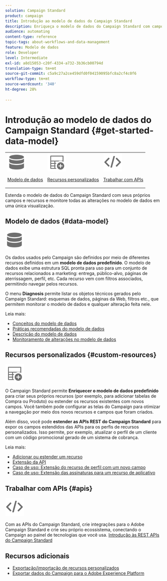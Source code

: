 ```yaml
---
solution: Campaign Standard
product: campaign
title: Introdução ao modelo de dados do Campaign Standard
description: Enriqueça o modelo de dados do Campaign Standard com campos e recursos personalizados e estenda as APIs REST para expor campos estendidos.
audience: automating
content-type: reference
topic-tags: about-workflows-and-data-management
feature: Modelo de dados
role: Developer
level: Intermediate
exl-id: a8d15053-c20f-4334-a732-3b36cb00794d
translation-type: tm+mt
source-git-commit: c5a9c27a2ce459dfd0f04159095bfc8a2cf4c0f6
workflow-type: tm+mt
source-wordcount: '340'
ht-degree: 28%

---
```


# Introdução ao modelo de dados do Campaign Standard {#get-started-data-model}

<table>
<tr>
<td><img src="assets/do-not-localize/icon_datamodel.svg" width="60px"><p><a href="#data-model">Modelo de dados</a></p></td>
<td><img src="assets/do-not-localize/icon_custom.svg" width="60px"><p><a href="#custom-resources">Recursos personalizados</a></p></td><td><img src="assets/do-not-localize/icon_api.svg" width="60px"><p><a href="#custom-resources">Trabalhar com APIs</a></p></td></tr>
</table>

Estenda o modelo de dados do Campaign Standard com seus próprios campos e recursos e monitore todas as alterações no modelo de dados em uma única visualização.

## Modelo de dados {#data-model}

<img src="assets/do-not-localize/icon_datamodel.svg" width="60px">

Os dados usados pelo Campaign são definidos por meio de diferentes recursos definidos em um **modelo de dados predefinido**. O modelo de dados exibe uma estrutura SQL pronta para uso para um conjunto de recursos relacionados a marketing: entrega, público-alvo, páginas de aterrissagem, perfil, etc. Cada recurso vem com filtros associados, permitindo navegar pelos recursos.

O menu **Diagnosis** permite listar os objetos técnicos gerados pelo Campaign Standard: esquemas de dados, páginas da Web, filtros etc., que permitem monitorar o modelo de dados e qualquer alteração feita nele.

Leia mais:

* [Conceitos do modelo de dados](../../developing/using/data-model-concepts.md)
* [Práticas recomendadas do modelo de dados](../../developing/using/data-model-best-practices.md)
* [Descrição do modelo de dados](../../developing/using/datamodel-introduction.md)
* [Monitoramento de alterações no modelo de dados](../../developing/using/monitoring-data-model-changes.md)

## Recursos personalizados {#custom-resources}

<img src="assets/do-not-localize/icon_custom.svg" width="60px">

O Campaign Standard permite **Enriquecer o modelo de dados predefinido** para criar seus próprios recursos (por exemplo, para adicionar tabelas de Compra ou Produto) ou estender os recursos existentes com novos campos. Você também pode configurar as telas do Campaign para otimizar a navegação por meio dos novos recursos e campos que foram criados.

Além disso, você pode **estender as APIs REST do Campaign Standard** para expor os campos estendidos das APIs para os perfis de recursos personalizados. Isso permite, por exemplo, atualizar o perfil de um cliente com um código promocional gerado de um sistema de cobrança.

Leia mais:

* [Adicionar ou estender um recurso](../../developing/using/key-steps-to-add-a-resource.md)
* [Extensão da API](../../developing/using/about-extending-the-api.md)
* [Caso de uso: Extensão do recurso de perfil com um novo campo](../../developing/using/extending-the-profile-resource-with-a-new-field.md)
* [Caso de uso: Extensão das assinaturas para um recurso de aplicativo](../../developing/using/extending-the-subscriptions-to-an-application-resource.md)

## Trabalhar com APIs {#apis}

<img src="assets/do-not-localize/icon_api.svg" width="60px">

Com as APIs do Campaign Standard, crie integrações para o Adobe Campaign Standard e crie seu próprio ecossistema, conectando o Campaign ao painel de tecnologias que você usa. [Introdução às REST APIs do Campaign Standard](../../api/using/get-started-apis.md)

## Recursos adicionais

* [Exportação/importação de recursos personalizados](https://helpx.adobe.com/campaign/kb/acs-get-started-with-cusres.html)
* [Exportar dados do Campaign para o Adobe Experience Platform](../../integrating/using/export-campaign-data.md)
